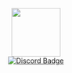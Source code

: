 <div id="header" align="center">
  <img src="https://media.giphy.com/media/5eLDrEaRGHegx2FeF2/giphy.gif" width="100"/>
</div>
<div id="badges" align="center">
  <a href="">
    <img src="https://img.shields.io/badge/discord-purple?logo=discord&logoColor=blue&style=for-the-badge" alt="Discord Badge"/>
  </a>
</dib>
